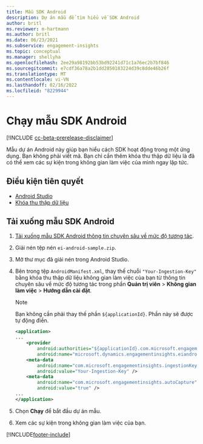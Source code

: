 ```yaml
---
title: Mẫu SDK Android
description: Dự án mẫu để tìm hiểu về SDK Android
author: britl
ms.reviewer: m-hartmann
ms.author: britl
ms.date: 06/23/2021
ms.subservice: engagement-insights
ms.topic: conceptual
ms.manager: shellyha
ms.openlocfilehash: 2ee29a98192bb53bd92241d71c1a76ec2b7bf846
ms.sourcegitcommit: e7cdf36a78a2b1dd2850183224d39c8dde46b26f
ms.translationtype: MT
ms.contentlocale: vi-VN
ms.lasthandoff: 02/16/2022
ms.locfileid: "8229944"
---
```

# <a name="run-the-android-sdk-sample"></a>Chạy mẫu SDK Android

[!INCLUDE [cc-beta-prerelease-disclaimer](includes/cc-beta-prerelease-disclaimer.md)]

Mẫu dự án Android này giúp bạn hiểu cách SDK hoạt động trong một ứng dụng. Bạn không phải viết mã. Bạn chỉ cần thêm khóa thu thập dữ liệu là đã có thể xem các sự kiện trong không gian làm việc của mình ngay lập tức.

## <a name="prerequisites"></a>Điều kiện tiên quyết

- [Android Studio](https://developer.android.com/studio)
- [Khóa thu thập dữ liệu](get-started-android.md)

## <a name="download-the-android-sdk-sample"></a>Tải xuống mẫu SDK Android

1. [Tải xuống mẫu SDK Android thông tin chuyên sâu về mức độ tương tác](https://download.pi.dynamics.com/sdk/EI-SDKs/ei-android-sample.zip).
1. Giải nén tệp nén `ei-android-sample.zip`.
1. Mở thư mục đã giải nén trong Android Studio.
1. Bên trong tệp `AndroidManifest.xml`, thay thế chuỗi `"Your-Ingestion-Key"` bằng khóa thu thập dữ liệu không gian làm việc của bạn từ thông tin chuyên sâu về mức độ tương tác trong phần **Quản trị viên** > **Không gian làm việc** > **Hướng dẫn cài đặt**. 

   > [!NOTE]
   > Bạn không cần phải thay thế phần `${applicationId}`. Phần này sẽ được tự động điền.

   ```xml
   <application>
   ...
       <provider
           android:authorities="${applicationId}.com.microsoft.engagementinsights.eiandroidsdk.AnalyticsContentProvider"
           android:name="microsoft.dynamics.engagementinsights.eiandroidsdk.AnalyticsContentProvider" />
       <meta-data
           android:name="com.microsoft.engagementinsights.ingestionKey"
           android:value="Your-Ingestion-Key" />
       <meta-data
           android:name="com.microsoft.engagementinsights.autoCapture"
           android:value="true" />
   ...
   </application>
   ```

1. Chọn **Chạy** để bắt đầu dự án mẫu.
1. Xem các sự kiện trong không gian làm việc của bạn.


[!INCLUDE[footer-include](../includes/footer-banner.md)]
